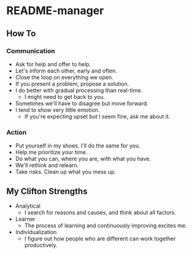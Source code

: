 # README-manager

## How To

### Communication

* Ask for help and offer to help.
* Let's inform each other, early and often.
* Close the loop on everything we open.
* If you present a problem, propose a solution.
* I do better with gradual processing than real-time.
  * I might need to get back to you.
* Sometimes we'll have to disagree but move forward.
* I tend to show very little emotion.
  * If you're expecting upset but I seem fine, ask me about it.

### Action

* Put yourself in my shoes. I'll do the same for you.
* Help me prioritize your time.
* Do what you can, where you are, with what you have.
* We'll rethink and relearn.
* Take risks. Clean up what you mess up.

## My Clifton Strengths

* Analytical
  * I search for reasons and causes, and think about all factors.
* Learner
  * The process of learning and continuously improving excites me.
* Individualization
  * I figure out how people who are different can work together productively.
